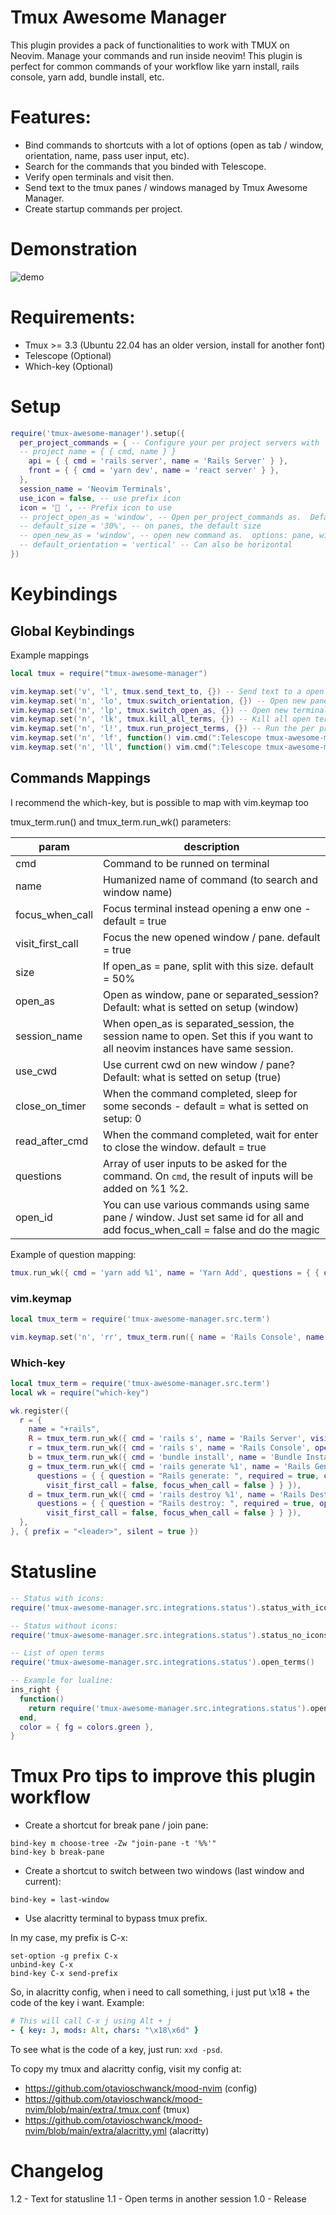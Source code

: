 # Tmux Awesome Manager

This plugin provides a pack of functionalities to work with TMUX on Neovim. Manage your commands and run inside neovim!  This plugin is perfect
for common commands of your workflow like yarn install, rails console, yarn add, bundle install, etc.

# Features:

- Bind commands to shortcuts with a lot of options (open as tab / window, orientation, name, pass user input, etc).
- Search for the commands that you binded with Telescope.
- Verify open terminals and visit then.
- Send text to the tmux panes / windows managed by Tmux Awesome Manager.
- Create startup commands per project.

# Demonstration

![demo](https://i.imgur.com/WnIEglJ.gif)

# Requirements:

- Tmux >= 3.3 (Ubuntu 22.04 has an older version, install for another font)
- Telescope (Optional)
- Which-key (Optional)

# Setup

```lua
require('tmux-awesome-manager').setup({
  per_project_commands = { -- Configure your per project servers with
  -- project name = { { cmd, name } }
    api = { { cmd = 'rails server', name = 'Rails Server' } },
    front = { { cmd = 'yarn dev', name = 'react server' } },
  },
  session_name = 'Neovim Terminals',
  use_icon = false, -- use prefix icon
  icon = ' ', -- Prefix icon to use
  -- project_open_as = 'window', -- Open per_project_commands as.  Default: separated_session
  -- default_size = '30%', -- on panes, the default size
  -- open_new_as = 'window', -- open new command as.  options: pane, window, separated_session.
  -- default_orientation = 'vertical' -- Can also be horizontal
})
```

# Keybindings

## Global Keybindings

Example mappings

```lua
local tmux = require("tmux-awesome-manager")

vim.keymap.set('v', 'l', tmux.send_text_to, {}) -- Send text to a open terminal?
vim.keymap.set('n', 'lo', tmux.switch_orientation, {}) -- Open new panes as vertical / horizontal?
vim.keymap.set('n', 'lp', tmux.switch_open_as, {}) -- Open new terminals as panes or windows?
vim.keymap.set('n', 'lk', tmux.kill_all_terms, {}) -- Kill all open terms.
vim.keymap.set('n', 'l!', tmux.run_project_terms, {}) -- Run the per project commands
vim.keymap.set('n', 'lf', function() vim.cmd(":Telescope tmux-awesome-manager list_terms") end, {}) -- List all terminals
vim.keymap.set('n', 'll', function() vim.cmd(":Telescope tmux-awesome-manager list_open_terms") end, {}) -- List open terminals
```

## Commands Mappings

I recommend the which-key, but is possible to map with vim.keymap too

tmux_term.run() and tmux_term.run_wk() parameters:

| param            | description                                                                                                                   |
|------------------|-------------------------------------------------------------------------------------------------------------------------------|
| cmd              | Command to be runned on terminal                                                                                              |
| name             | Humanized name of command (to search and window name)                                                                         |
| focus_when_call  | Focus terminal instead opening a enw one - default = true                                                                     |
| visit_first_call | Focus the new opened window / pane. default = true                                                                            |
| size             | If open_as = pane, split with this size. default = 50%                                                                        |
| open_as          | Open as window, pane or separated_session? Default: what is setted on setup (window)                                          |
| session_name     | When open_as is separated_session, the session name to open.  Set this if you want to all neovim instances have same session. |
| use_cwd          | Use current cwd on new window / pane? Default: what is setted on setup (true)                                                 |
| close_on_timer   | When the command completed, sleep for some seconds - default = what is setted on setup: 0                                     |
| read_after_cmd   | When the command completed, wait for enter to close the window. default = true                                                |
| questions        | Array of user inputs to be asked for the command.  On `cmd`, the result of inputs will be added on %1 %2.                     |
| open_id          | You can use various commands using same pane / window.  Just set same id for all and add focus_when_call = false and do the magic |

Example of question mapping:

```lua
tmux.run_wk({ cmd = 'yarn add %1', name = 'Yarn Add', questions = { { question = 'package name: ', required = true } } })
```

### vim.keymap

```lua
local tmux_term = require('tmux-awesome-manager.src.term')

vim.keymap.set('n', 'rr', tmux_term.run({ name = 'Rails Console', name = 'console', open_as = 'pane' }), {}) -- Send text to a open terminal?
```

### Which-key
```lua
local tmux_term = require('tmux-awesome-manager.src.term')
local wk = require("which-key")

wk.register({
  r = {
    name = "+rails",
    R = tmux_term.run_wk({ cmd = 'rails s', name = 'Rails Server', visit_first_call = false, open_as = 'separated_session', session_name = 'My Terms' }),
    r = tmux_term.run_wk({ cmd = 'rails s', name = 'Rails Console', open_as = 'window' }),
    b = tmux_term.run_wk({ cmd = 'bundle install', name = 'Bundle Install', open_as = 'pane', close_on_timer = 2, visit_first_call = false, focus_when_call = false }),
    g = tmux_term.run_wk({ cmd = 'rails generate %1', name = 'Rails Generate',
      questions = { { question = "Rails generate: ", required = true, open_as = 'pane', close_on_timer = 4,
        visit_first_call = false, focus_when_call = false } } }),
    d = tmux_term.run_wk({ cmd = 'rails destroy %1', name = 'Rails Destroy',
      questions = { { question = "Rails destroy: ", required = true, open_as = 'pane', close_on_timer = 4,
        visit_first_call = false, focus_when_call = false } } }),
  },
}, { prefix = "<leader>", silent = true })
```

# Statusline

```lua
-- Status with icons:
require('tmux-awesome-manager.src.integrations.status').status_with_icons()

-- Status without icons:
require('tmux-awesome-manager.src.integrations.status').status_no_icons()

-- List of open terms
require('tmux-awesome-manager.src.integrations.status').open_terms()

-- Example for lualine:
ins_right {
  function()
    return require('tmux-awesome-manager.src.integrations.status').open_terms()
  end,
  color = { fg = colors.green },
}
```

# Tmux Pro tips to improve this plugin workflow

- Create a shortcut for break pane / join pane:

```tmux
bind-key m choose-tree -Zw "join-pane -t '%%'"
bind-key b break-pane
```

- Create a shortcut to switch between two windows (last window and current):
```tmux
bind-key = last-window
```

- Use alacritty terminal to bypass tmux prefix.

In my case, my prefix is C-x:

```
set-option -g prefix C-x
unbind-key C-x
bind-key C-x send-prefix
```

So, in alacritty config, when i need to call something, i just put \x18 + the code of the key i want.  Example:

```yaml
# This will call C-x j using Alt + j
- { key: J, mods: Alt, chars: "\x18\x6d" }
```

To see what is the code of a key, just run:
`xxd -psd`.

To copy my tmux and alacritty config, visit my config at:

- https://github.com/otavioschwanck/mood-nvim (config)
- https://github.com/otavioschwanck/mood-nvim/blob/main/extra/.tmux.conf (tmux)
- https://github.com/otavioschwanck/mood-nvim/blob/main/extra/alacritty.yml (alacritty)

# Changelog

1.2 - Text for statusline
1.1 - Open terms in another session
1.0 - Release

